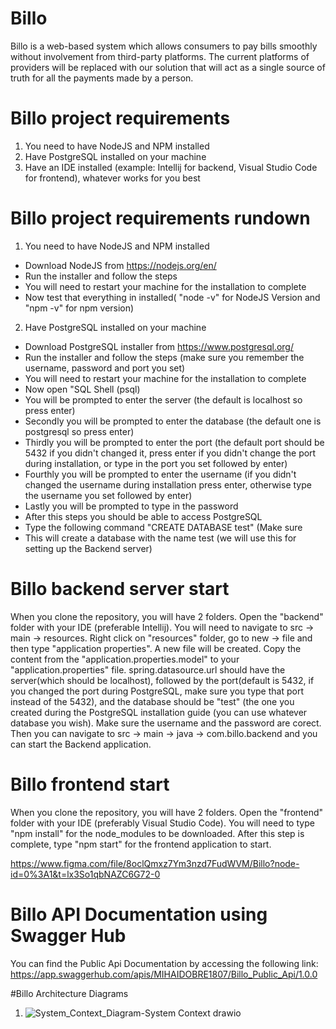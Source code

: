 # Billo

Billo is a web-based system which allows consumers to pay bills smoothly without involvement from third-party platforms. The current platforms of providers will be replaced with our solution that will act as a single source of truth for all the payments made by a person.

# Billo project requirements
1. You need to have NodeJS and NPM installed
2. Have PostgreSQL installed on your machine
3. Have an IDE installed (example: Intellij for backend, Visual Studio Code for frontend), whatever works for you best 

# Billo project requirements rundown
1. You need to have NodeJS and NPM installed
- Download NodeJS from https://nodejs.org/en/
- Run the installer and follow the steps
- You will need to restart your machine for the installation to complete
- Now test that everything in installed( "node -v" for NodeJS Version and "npm -v" for npm version)

2. Have PostgreSQL installed on your machine
- Download PostgreSQL installer from https://www.postgresql.org/
- Run the installer and follow the steps (make sure you remember the username, password and port you set)
- You will need to restart your machine for the installation to complete
- Now open "SQL Shell (psql)
- You will be prompted to enter the server (the default is localhost so press enter)
- Secondly you will be prompted to enter the database (the default one is postgresql so press enter)
- Thirdly you will be prompted to enter the port (the default port should be 5432 if you didn't changed it, press enter if you didn't change the port during installation, or type in the port you set followed by enter)
- Fourthly you will be prompted to enter the username (if you didn't changed the username during installation press enter, otherwise type the username you set followed by enter)
- Lastly you will be prompted to type in the password
- After this steps you should be able to access PostgreSQL
- Type the following command "CREATE DATABASE test" (Make sure
- This will create a database with the name test (we will use this for setting up the Backend server)

# Billo backend server start
When you clone the repository, you will have 2 folders. Open the "backend" folder with your IDE (preferable Intellij). You will need to navigate to src -> main -> resources. Right click on "resources" folder, go to new -> file and then type "application properties". A new file will be created. Copy the content from the "application.properties.model" to your "application.properties" file. 
spring.datasource.url should have the server(which should be localhost), followed by the port(default is 5432, if you changed the port during PostgreSQL, make sure you type that port instead of the 5432), and the database should be "test" (the one you created during the PostgreSQL installation guide (you can use whatever database you wish). Make sure the username and the password are corect. Then you can navigate to src -> main -> java -> com.billo.backend and you can start the Backend application.

# Billo frontend start
When you clone the repository, you will have 2 folders. Open the "frontend" folder with your IDE (preferably Visual Studio Code). You will need to type "npm install" for the node_modules to be downloaded. After this step is complete, type "npm start" for the frontend application to start.

https://www.figma.com/file/8oclQmxz7Ym3nzd7FudWVM/Billo?node-id=0%3A1&t=lx3So1qbNAZC6G72-0

# Billo API Documentation using Swagger Hub
You can find the Public Api Documentation by accessing the following link: https://app.swaggerhub.com/apis/MIHAIDOBRE1807/Billo_Public_Api/1.0.0

#Billo Architecture Diagrams
1. ![System_Context_Diagram-System Context drawio](https://user-images.githubusercontent.com/83023216/204128587-df9c4701-2fbc-4034-8d55-ae26c425c949.png)

